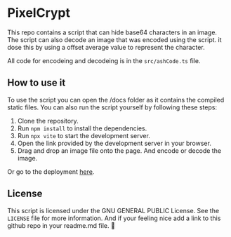 # PixelCrypt

This repo contains a script that can hide base64 characters in an image. The script can also decode an image that was encoded using the script. it dose this by using a offset average value to represent the character.

All code for encodeing and decodeing is in the `src/ashCode.ts` file.

## How to use it

To use the script you can open the /docs folder as it contains the compiled static files. You can also run the script yourself by following these steps:

1. Clone the repository.
2. Run `npm install` to install the dependencies.
3. Run `npx vite` to start the development server.
4. Open the link provided by the development server in your browser.
5. Drag and drop an image file onto the page. And encode or decode the image.

Or go to the deployment [here](https://drmeepso.github.io/PixelCrypt/).

## License

This script is licensed under the GNU GENERAL PUBLIC License. See the `LICENSE` file for more information.
And if your feeling nice add a link to this github repo in your readme.md file. 🥺